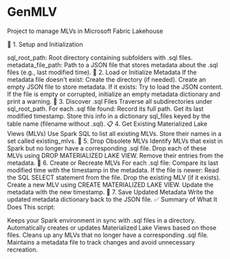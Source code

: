 # GenMLV
Project to manage MLVs in Microsoft Fabric Lakehouse

🔧 1. Setup and Initialization

sql_root_path: Root directory containing subfolders with .sql files.
metadata_file_path: Path to a JSON file that stores metadata about the .sql files (e.g., last modified time).
📁 2. Load or Initialize Metadata
If the metadata file doesn't exist:
Create the directory (if needed).
Create an empty JSON file to store metadata.
If it exists:
Try to load the JSON content.
If the file is empty or corrupted, initialize an empty metadata dictionary and print a warning.
📄 3. Discover .sql Files
Traverse all subdirectories under sql_root_path.
For each .sql file found:
Record its full path.
Get its last modified timestamp.
Store this info in a dictionary sql_files keyed by the table name (filename without .sql).
📋 4. Get Existing Materialized Lake Views (MLVs)
Use Spark SQL to list all existing MLVs.
Store their names in a set called existing_mlvs.
🧹 5. Drop Obsolete MLVs
Identify MLVs that exist in Spark but no longer have a corresponding .sql file.
Drop each of these MLVs using DROP MATERIALIZED LAKE VIEW.
Remove their entries from the metadata.
🔄 6. Create or Recreate MLVs
For each .sql file:
Compare its last modified time with the timestamp in the metadata.
If the file is newer:
Read the SQL SELECT statement from the file.
Drop the existing MLV (if it exists).
Create a new MLV using CREATE MATERIALIZED LAKE VIEW.
Update the metadata with the new timestamp.
💾 7. Save Updated Metadata
Write the updated metadata dictionary back to the JSON file.
✅ Summary of What It Does
This script:

Keeps your Spark environment in sync with .sql files in a directory.
Automatically creates or updates Materialized Lake Views based on those files.
Cleans up any MLVs that no longer have a corresponding .sql file.
Maintains a metadata file to track changes and avoid unnecessary recreation.

